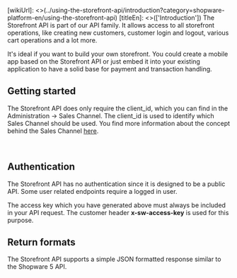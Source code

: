 [wikiUrl]: <>(../using-the-storefront-api/introduction?category=shopware-platform-en/using-the-storefront-api)
[titleEn]: <>(['Introduction'])
The Storefront API is part of our API family. It allows access to all
storefront operations, like creating new customers, customer login
and logout, various cart operations and a lot more.

It's ideal if you want to build your own storefront. You could create a
mobile app based on the Storefront API or just embed it into your
existing application to have a solid base for payment and transaction
handling.

## Getting started

The Storefront API does only require the client\_id, which you can find
in the Administration -\> Sales Channel. The client\_id is used to
identify which Sales Channel should be used. You find more information
about the concept behind the Sales
Channel [here](/en/shopware-platform-en/admin/saleschannels).

 

## Authentication

The Storefront API has no authentication since it is designed to be a
public API. Some user related endpoints require a logged in user.

The access key which you have generated above must always be included in
your API request. The customer header **x-sw-access-key** is used for
this purpose.

## Return formats

The Storefront API supports a simple JSON formatted response similar to
the Shopware 5 API.
